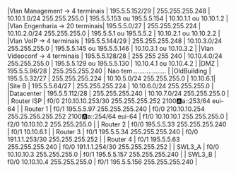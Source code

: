 |Vlan Management -> 4 terminais |  195.5.5.152/29  |  255.255.255.248 | 10.10.1.0/24 255.255.255.0 | 195.5.5.153 ou 195.5.5.154 | 10.10.1.1 ou 10.10.1.2 | 
|Vlan Engenharia -> 20 terminais|  195.5.5.0/27    |  255.255.255.224 | 10.10.2.0/24 255.255.255.0 | 195.5.5.1   ou 195.5.5.2   | 10.10.2.1 ou 10.10.2.2 | 
|Vlan VoIP       -> 4 terminais |  195.5.5.144/29  |  255.255.255.248 | 10.10.3.0/24 255.255.255.0 | 195.5.5.145 ou 195.5.5.146 | 10.10.3.1 ou 10.10.3.2 | 
|Vlan Videoconf  -> 4 terminais |  195.5.5.128/28  |  255 255 255 240 | 10.10.4.0/24 255.255.255.0 | 195.5.5.129 ou 195.5.5.130 | 10.10.4.1 ou 10.10.4.2 | 
|DMZ                            |  195.5.5.96/28   |  255.255.255.240 | Nao tem................... | 
|OldBuilding                    |  195.5.5.32/27   |  255.255.255.224 | 10.10.5.0/24 255.255.255.0 | 10.10.6.1|
|Site B                         |  195.5.5.64/27   |  255.255.255.224 | 10.10.6.0/24 255.255.255.0 |
|Datacenter                     |  195.5.5.112/28  |  255.255.255.240 | 10.10.7.0/24 255.255.255.0 |
| Router ISP | f0/0 210.10.10.253/30 255.255.255.252 2100:a:a::253/64 eui-64 |
| Router 1   | f0/1 195.5.5.97 255.255.255.240 | f0/0 210.10.10.254 255.25.255.255.252   2100:a:a::254/64 eui-64 | f1/0 10.10.10.1 255.255.255.0 | f2/0 10.10.10.2 255.255.255.0 | 
| Router 2   | f0/0 195.5.5.33 255.255.255.240 | f0/1 10.10.6.1 |
| Router 3   | f0/1 195.5.5.34 255.255.255.240 | f0/0 191.1.1.253/30 255.255.255.252 |
| Router 4   | f0/1 195.5.5.63 255.255.255.240 | f0/0 191.1.1.254/30 255.255.255.252 |
| SWL3\_A    | f0/0 10.10.10.3 255.255.255.0   | f0/1 195.5.5.157 255.255.255.240 | 
| SWL3\_B    | f0/0 10.10.10.4 255.255.255.0   | f0/1 195.5.5.156 255.255.255.240 |

